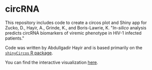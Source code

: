 # circRNA
This repository includes code to create a circos plot and Shiny app for Zucko, D., Hayir, A., Grinde, K., and Boris-Lawrie, K. "*In-silico* analysis predicts circRNA biomarkers of viremic phenotype in HIV-1 infected patients."

Code was written by Abdullgadir Hayir and is based primarily on the [`shinyCircos` R package](https://github.com/YaoLab-Bioinfo/shinyCircos).

You can find the interactive visualization [here](https://kblcircosgraph.shinyapps.io/circos/).

